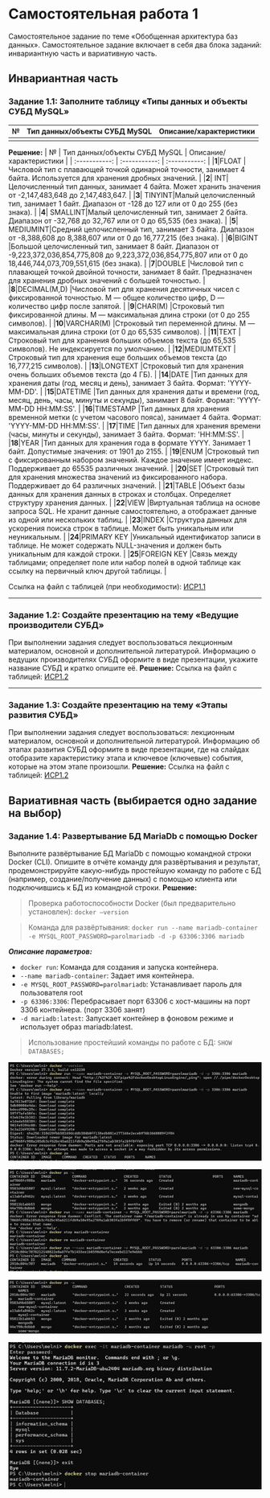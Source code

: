 # Самостоятельная работа 1
Самостоятельное задание по теме «Обобщенная архитектура баз данных».
Самостоятельное задание включает в себя два блока заданий: инвариантную часть и вариативную часть.

## Инвариантная часть
### Задание 1.1: Заполните таблицу «Типы данных и объекты СУБД MySQL»

| № | Тип данных/объекты СУБД MySQL | Описание/характеристики |
| ----------- | ----------- | ----------- |
| | | |

**Решение:**
| № | Тип данных/объекты СУБД MySQL | Описание/характеристики |
| :-----------: | :-----------: | :-----------: |
|**1**|FLOAT |Числовой тип с плавающей точкой одинарной точности, занимает 4 байта. Используется для хранения дробных значений. |
|**2**| INT|Целочисленный тип данных, занимает 4 байта. Может хранить значения от -2,147,483,648 до 2,147,483,647. |
|**3**| TINYINT|Малый целочисленный тип, занимает 1 байт. Диапазон от -128 до 127 или от 0 до 255 (без знака). |
|**4**| SMALLINT|Малый целочисленный тип, занимает 2 байта. Диапазон от -32,768 до 32,767 или от 0 до 65,535 (без знака). |
|**5**| MEDIUMINT|Средний целочисленный тип, занимает 3 байта. Диапазон от -8,388,608 до 8,388,607 или от 0 до 16,777,215 (без знака). |
|**6**|BIGINT |Большой целочисленный тип, занимает 8 байт. Диапазон от -9,223,372,036,854,775,808 до 9,223,372,036,854,775,807 или от 0 до 18,446,744,073,709,551,615 (без знака). |
|**7**|DOUBLE |Числовой тип с плавающей точкой двойной точности, занимает 8 байт. Предназначен для хранения дробных значений с большей точностью. |
|**8**|DECIMAL(M,D) |Числовой тип для хранения десятичных чисел с фиксированной точностью. M — общее количество цифр, D — количество цифр после запятой. |
|**9**|CHAR(M) |Строковый тип фиксированной длины. M — максимальная длина строки (от 0 до 255 символов). |
|**10**|VARCHAR(M) |Строковый тип переменной длины. M — максимальная длина строки (от 0 до 65,535 символов). |
|**11**|TEXT |Строковый тип для хранения больших объемов текста (до 65,535 символов). Не индексируется по умолчанию. |
|**12**|MEDIUMTEXT |Строковый тип для хранения еще больших объемов текста (до 16,777,215 символов). |
|**13**|LONGTEXT |Строковый тип для хранения очень больших объемов текста (до 4 ГБ). |
|**14**|DATE |Тип данных для хранения даты (год, месяц и день), занимает 3 байта. Формат: 'YYYY-MM-DD'. |
|**15**|DATETIME |Тип данных для хранения даты и времени (год, месяц, день, часы, минуты и секунды), занимает 8 байт. Формат: 'YYYY-MM-DD HH:MM:SS'. |
|**16**|TIMESTAMP |Тип данных для хранения временной метки (с учетом часового пояса), занимает 4 байта. Формат: 'YYYY-MM-DD HH:MM:SS'. |
|**17**|TIME |Тип данных для хранения времени (часы, минуты и секунды), занимает 3 байта. Формат: 'HH:MM:SS'. |
|**18**|YEAR |Тип данных для хранения года в формате YYYY. Занимает 1 байт. Допустимые значения: от 1901 до 2155. |
|**19**|ENUM |Строковый тип с фиксированным набором значений. Каждое значение имеет индекс. Поддерживает до 65535 различных значений. |
|**20**|SET |Строковый тип для хранения множества значений из фиксированного набора. Поддерживает до 64 различных значений. |
|**21**|TABLE |Объект базы данных для хранения данных в строках и столбцах. Определяет структуру хранения данных. |
|**22**|VIEW |Виртуальная таблица на основе запроса SQL. Не хранит данные самостоятельно, а отображает данные из одной или нескольких таблиц. |
|**23**|INDEX |Структура данных для ускорения поиска строк в таблице. Может быть уникальным или неуникальным. |
|**24**|PRIMARY KEY |Уникальный идентификатор записи в таблице. Не может содержать NULL-значения и должен быть уникальным для каждой строки. |
|**25**|FOREIGN KEY |Связь между таблицами; определяет поле или набор полей в одной таблице как ссылку на первичный ключ другой таблицы. |

Ссылка на файл с таблицей (при необходимости): [ИСР1.1](https://github.com/MelnikNO/DataBase/blob/main/СР%201/Мельник%20НО%2C%20ИВТ%2C%202к%2C%201.2%2C%20СР%201%2C%20ИСР%201.1.pdf)

---

### Задание 1.2: Создайте презентацию на тему «Ведущие производители СУБД»
При выполнении задания следует воспользоваться лекционным материалом, основной и дополнительной литературой. Информацию о ведущих производителях СУБД оформите в виде презентации, укажите название СУБД и кратко опишите её.
**Решение:**
Ссылка на файл с таблицей: [ИСР1.2](https://github.com/MelnikNO/DataBase/blob/main/СР%201/Мельник%20НО%2C%20ИВТ%2C%202к%2C%201.2%2C%20СР%201%2C%20ИСР%201.2.pdf)

---

### Задание 1.3: Создайте презентацию на тему «Этапы развития СУБД»
При выполнении задания следует воспользоваться: лекционным материалом, основной и дополнительной литературой. Информацию об этапах развития СУБД оформите в виде презентации, где на слайдах отобразите характеристику этапа и ключевое (ключевые) события, которые на этом этапе произошли.
**Решение:**
Ссылка на файл с таблицей: [ИСР1.2](https://github.com/MelnikNO/DataBase/blob/main/СР%201/Мельник%20НО%2C%20ИВТ%2C%202к%2C%20гр1.2%2C%20СР%201%2C%20ИСР%201.3.pdf)


## Вариативная часть (выбирается одно задание на выбор)
### Задание 1.4: Развертывание БД MariaDb с помощью Docker
Выполните развёртывание БД MariaDb с помощью командной строки Docker (CLI). Опишите в отчёте команду для развёртывания и результат, продемонстрируйте какую-нибудь простейшую команду по работе с БД (например, создание/получение данных) с помощью клиента или подключившись к БД из командной строки.
**Решение:**
> Проверка работоспособности Docker (был предварительно установлен):
`docker –version`

> Команда для развёртывания: `docker run --name mariadb-container -e MYSQL_ROOT_PASSWORD=parolmariadb -d -p 63306:3306 mariadb`

***Описание параметров:***
- `docker run`: Команда для создания и запуска контейнера.
-	`--name mariadb-container`: Задает имя контейнера.
-	`-e MYSQL_ROOT_PASSWORD=parolmariadb`: Устанавливает пароль для пользователя root 
-	`-p 63306:3306`: Перебрасывает порт 63306 с хост-машины на порт 3306 контейнера. (порт 3306 занят)
- `-d mariadb:latest`: Запускает контейнер в фоновом режиме и использует образ mariadb:latest.

> Использование простейший команды по работе с БД: `SHOW DATABASES;`

![VSR1](https://github.com/MelnikNO/DataBase/blob/main/screen/srvsr1.jpg)

![VSR2](https://github.com/MelnikNO/DataBase/blob/main/screen/srvsr2.jpg)

![VSR3](https://github.com/MelnikNO/DataBase/blob/main/screen/srvsr3.jpg)

![VSR4](https://github.com/MelnikNO/DataBase/blob/main/screen/srvsr4.jpg)

